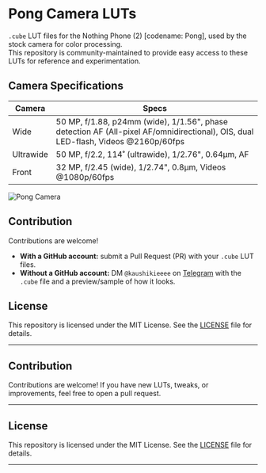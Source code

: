 # Pong Camera LUTs

`.cube` LUT files for the Nothing Phone (2) [codename: Pong], used by the stock camera for color processing.  
This repository is community-maintained to provide easy access to these LUTs for reference and experimentation.

## Camera Specifications

| Camera | Specs |
|--------|-------|
| Wide | 50 MP, f/1.88, p24mm (wide), 1/1.56", phase detection AF (All-pixel AF/omnidirectional), OIS, dual LED-flash, Videos @2160p/60fps |
| Ultrawide | 50 MP, f/2.2, 114˚ (ultrawide), 1/2.76", 0.64µm, AF |
| Front | 32 MP, f/2.45 (wide), 1/2.74", 0.8µm, Videos @1080p/60fps |

![Pong Camera](https://fdn.gsmarena.com/imgroot/reviews/23/nothing-phone-2/lifestyle/-1024w2/gsmarena_005.jpg "Pong")

## Contribution

Contributions are welcome!  

- **With a GitHub account:** submit a Pull Request (PR) with your `.cube` LUT files.  
- **Without a GitHub account:** DM `@kaushikieeee` on [Telegram](https://t.me/kaushikieeee) with the `.cube` file and a preview/sample of how it looks.  

## License

This repository is licensed under the MIT License. See the [LICENSE](LICENSE) file for details.

---

## Contribution

Contributions are welcome! If you have new LUTs, tweaks, or improvements, feel free to open a pull request.

---

## License

This repository is licensed under the MIT License. See the [LICENSE](LICENSE) file for details.

---
